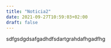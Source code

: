 ```yaml
---
title: "Noticia2"
date: 2021-09-27T10:59:03+02:00
draft: false
---
```


sdfgsdgdsafgadhdfsdartgrahdafhgadfhg
